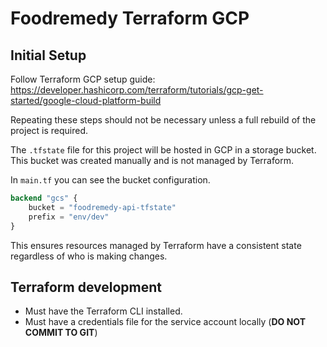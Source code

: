 # Foodremedy Terraform GCP

## Initial Setup
Follow Terraform GCP setup guide: https://developer.hashicorp.com/terraform/tutorials/gcp-get-started/google-cloud-platform-build

Repeating these steps should not be necessary unless a full rebuild of the project is required.

The `.tfstate` file for this project will be hosted in GCP in a storage bucket. This bucket was created manually and is not managed by Terraform.

In `main.tf` you can see the bucket configuration. 

```terraform
backend "gcs" {
    bucket = "foodremedy-api-tfstate"
    prefix = "env/dev"
}
```

This ensures resources managed by Terraform have a consistent state regardless of who is making changes.

## Terraform development

* Must have the Terraform CLI installed.
* Must have a credentials file for the service account locally (**DO NOT COMMIT TO GIT**)
